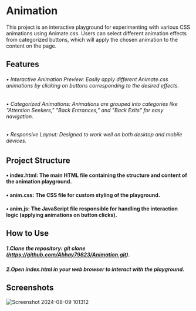 # Animation
This project is an interactive playground for experimenting with various CSS animations using Animate.css. Users can select different animation effects from categorized buttons, which will apply the chosen animation to the content on the page.

## Features
###### •	Interactive Animation Preview: Easily apply different Animate.css animations by clicking on buttons corresponding to the desired effects.
###### •	Categorized Animations: Animations are grouped into categories like "Attention Seekers," "Back Entrances," and "Back Exits" for easy navigation.
###### •	Responsive Layout: Designed to work well on both desktop and mobile devices.

## Project Structure
#### • index.html: The main HTML file containing the structure and content of the animation playground.
#### • anim.css: The CSS file for custom styling of the playground.
#### • anim.js: The JavaScript file responsible for handling the interaction logic (applying animations on button clicks).

## How to Use
##### 1.Clone the repository: git clone (https://github.com/Abhay79823/Animation.git).
##### 2.Open index.html in your web browser to interact with the playground.

## Screenshots
![Screenshot 2024-08-09 101312](https://github.com/user-attachments/assets/1a9ad2a3-9aac-40ff-b889-6e98c32097c1)


